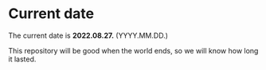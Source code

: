 # Current date

The current date is **2022.08.27.** (YYYY.MM.DD.)

This repository will be good when the world ends, so we will know how long it lasted.